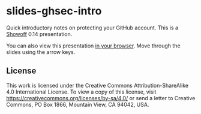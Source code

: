 # slides-ghsec-intro

Quick introductory notes on protecting your GitHub account. This is a
[Showoff](https://github.com/puppetlabs/showoff) 0.14 presentation.

You can also view this presentation [in your
browser](https://mkheironimus.github.io/slides-ghsec-intro/). Move through the
slides using the arrow keys.

## License

This work is licensed under the Creative Commons Attribution-ShareAlike 4.0
International License. To view a copy of this license, visit
<https://creativecommons.org/licenses/by-sa/4.0/> or send a letter to Creative
Commons, PO Box 1866, Mountain View, CA 94042, USA.

